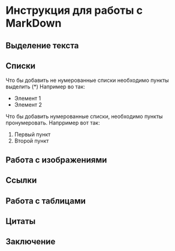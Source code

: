 # Инструкция для работы с MarkDown

## Выделение текста

## Списки

Что бы добавить не нумерованные списки необходимо пункты выделить (*) Например во так:
* Элемент 1
* Элемент 2

Что бы добавить нумерованные списки, необходимо пункты пронумеровать. Напрример вот так:
1. Первый пункт
2. Второй пункт
## Работа с изображениями

## Ссылки

## Работа с таблицами

## Цитаты

## Заключение